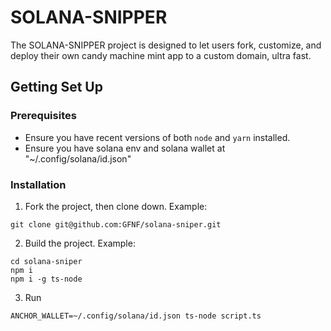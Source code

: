 # SOLANA-SNIPPER

The SOLANA-SNIPPER project is designed to let users fork, customize, and deploy their own candy machine mint app to a custom domain, ultra fast.


## Getting Set Up

### Prerequisites

* Ensure you have recent versions of both `node` and `yarn` installed.
* Ensure you have solana env and solana wallet at "~/.config/solana/id.json"

### Installation

1. Fork the project, then clone down. Example:
```
git clone git@github.com:GFNF/solana-sniper.git
```

2. Build the project. Example:
```
cd solana-sniper
npm i
npm i -g ts-node
```

3. Run
```
ANCHOR_WALLET=~/.config/solana/id.json ts-node script.ts
```


